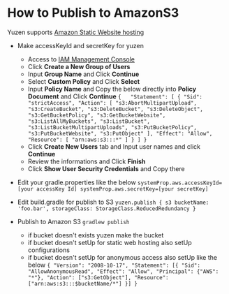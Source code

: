 # How to Publish to AmazonS3

Yuzen supports [Amazon Static Website hosting](http://aws.typepad.com/aws/2011/02/host-your-static-website-on-amazon-s3.html)

* Make accessKeyId and secretKey for yuzen
    * Access to [IAM Management Console](https://console.aws.amazon.com/iam/home)
    * Click **Create a New Group of Users**
    * Input **Group Name** and Click **Continue**
    * Select **Custom Policy** and Click **Select**
    * Input **Policy Name** and Copy the below directly into **Policy Document** and Click **Continue**
        `{  
          "Statement": [
            {
              "Sid": "strictAccess",
              "Action": [
                "s3:AbortMultipartUpload",
                "s3:CreateBucket",
                "s3:DeleteBucket",
                "s3:DeleteObject",
                "s3:GetBucketPolicy",
                "s3:GetBucketWebsite",
                "s3:ListAllMyBuckets",
                "s3:ListBucket",
                "s3:ListBucketMultipartUploads",
                "s3:PutBucketPolicy",
                "s3:PutBucketWebsite",
                "s3:PutObject"
              ],
              "Effect": "Allow",
              "Resource": [
                "arn:aws:s3:::*"
              ]
            }
          ]
        }`  
    * Click **Create New Users** tab and Input user names and click **Continue**
    * Review the informations and Click **Finish**
    * Click **Show User Security Credentials** and Copy there
* Edit your gradle.properties like the below
    `systemProp.aws.accessKeyId=[your accessKey Id]
    systemProp.aws.secretKey=[your secretKey]
    `  

* Edit build.gradle for publish to S3
    `yuzen.publish {
        s3 bucketName: 'foo.bar', storageClass: StorageClass.ReducedRedundancy
    }`  

* Publish to Amazon S3
    `gradlew publish`  
    * if bucket doesn't exists yuzen make the bucket
    * if bucket doesn't setUp for static web hosting also setUp configurations
    * if bucket doesn't setUp for anonymous access also setUp like the below
        `{
            "Version": "2008-10-17",
            "Statement": [{
                "Sid": "AllowAnonymousRead",
                "Effect": "Allow",
                "Principal": {"AWS": "*"},
                "Action": ["s3:GetObject"],
                "Resource": ["arn:aws:s3:::$bucketName/*"]
            }]
        }`  
    

